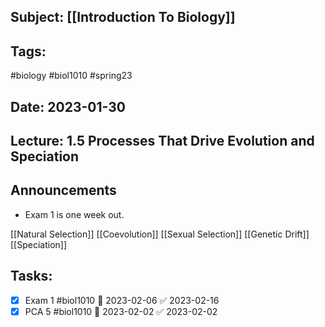 ## Subject: [[Introduction To Biology]]
## Tags:
#biology #biol1010 #spring23 
## Date: 2023-01-30
## Lecture: 1.5 Processes That Drive Evolution and Speciation

## Announcements
- Exam 1 is one week out.

[[Natural Selection]]
[[Coevolution]]
[[Sexual Selection]]
[[Genetic Drift]]
[[Speciation]]

## Tasks:
- [x] Exam 1 #biol1010 📅 2023-02-06 ✅ 2023-02-16
- [x] PCA 5 #biol1010 📅 2023-02-02 ✅ 2023-02-02